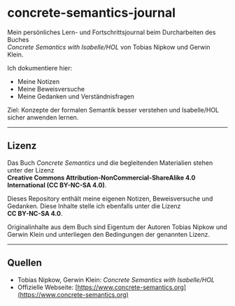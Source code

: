 # concrete-semantics-journal

Mein persönliches Lern- und Fortschrittsjournal beim Durcharbeiten des Buches  
*Concrete Semantics with Isabelle/HOL* von Tobias Nipkow und Gerwin Klein.

Ich dokumentiere hier:

- Meine Notizen  
- Meine Beweisversuche  
- Meine Gedanken und Verständnisfragen  

Ziel: Konzepte der formalen Semantik besser verstehen und Isabelle/HOL sicher anwenden lernen.

---

## Lizenz

Das Buch *Concrete Semantics* und die begleitenden Materialien stehen unter der Lizenz  
**Creative Commons Attribution-NonCommercial-ShareAlike 4.0 International (CC BY-NC-SA 4.0)**.

Dieses Repository enthält meine eigenen Notizen, Beweisversuche und Gedanken. Diese Inhalte stelle ich ebenfalls unter die Lizenz  
**CC BY-NC-SA 4.0**.

Originalinhalte aus dem Buch sind Eigentum der Autoren Tobias Nipkow und Gerwin Klein und unterliegen den Bedingungen der genannten Lizenz.

---

## Quellen

- Tobias Nipkow, Gerwin Klein: *Concrete Semantics with Isabelle/HOL*  
- Offizielle Webseite: [https://www.concrete-semantics.org](https://www.concrete-semantics.org)
